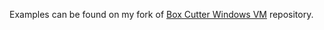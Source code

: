 Examples can be found on my fork of [Box Cutter Windows VM](https://github.com/pbolduc/windows-vm) repository.